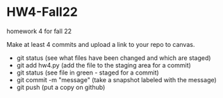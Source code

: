 # HW4-Fall22
homework 4 for fall 22

Make at least 4 commits and upload a link to your repo to canvas.

- git status (see what files have been changed and which are staged)
- git add hw4.py (add the file to the staging area for a commit)
- git status (see file in green - staged for a commit)
- git commit -m "message" (take a snapshot labeled with the message)
- git push (put a copy on github)
